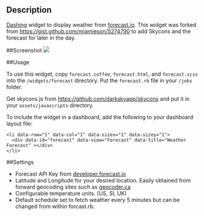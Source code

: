 ## Description

[Dashing](http://shopify.github.com/dashing) widget to display weather from [forecast.io](http://forecast.io).
This widget was forked from <https://gist.github.com/mjamieson/5274790> to add Skycons and the forecast for later in the day.

##Screenshot
<img src="http://i.imgur.com/EZNs1y2.png" />

##Usage

To use this widget, copy `forecast.coffee`, `forecast.html`, and `forecast.scss` into the `/widgets/forecast` directory. Put the `forecast.rb` file in your `/jobs` folder.

Get skycons.js from <https://github.com/darkskyapp/skycons> and put it in your `assets/javascripts` directory.

To include the widget in a dashboard, add the following to your dashboard layout file:

    <li data-row="1" data-col="1" data-sizex="1" data-sizey="1">
      <div data-id="forecast" data-view="Forecast" data-title="Weather Forecast" ></div>
    </li>

##Settings

+   Forecast API Key from [developer.forecast.io](https://developer.forecast.io)
+   Latitude and Longitude for your desired location. Easily obtained from forward geocoding sites such as [geocoder.ca](http://geocoder.ca)
+   Configurable temperature units. (US, SI, UK)
+   Default schedule set to fetch weather every 5 minutes but can be changed from within forcast.rb.